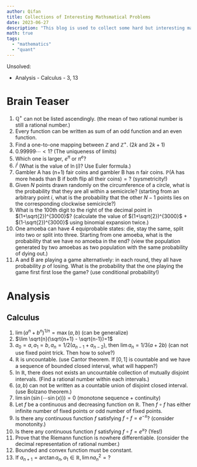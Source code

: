 ```yaml
---
author: Qifan
title: Collections of Interesting Mathsmatical Problems
date: 2023-06-27
description: "This blog is used to collect some hard but interesting math problem I have encountered when I am preparing quant interview."
math: true
tags: 
  - "mathematics"
  - "quant"
---
```


Unsolved: 
- Analysis - Calculus - 3, 13

# Brain Teaser
1. $\mathbb{Q}^+$ can not be listed ascendingly. (the mean of two rational number is still a rational number.)
2. Every function can be written as sum of an odd function and an even function. 
3. Find a one-to-one mapping between $\mathbb{Z}$ and $\mathbb{Z}^+$. ($2k$ and $2k+1$)
4. $0.99999\cdots< 1$? (The uniqueness of limits)
5. Which one is larger, $e^{\pi}$ or $\pi^e$?
6. $i^i$ (What is the value of $\ln(i)$? Use Euler formula.)
7. Gambler A has (n+1) fair coins and gambler B has n fair coins. $\mathbb{P}(\text{A has more heads than B if both flip all their coins})=?$ (sysmetricity!)
8. Given $N$ points drawn randomly on the circumference of a circle, what is the probability that they are all within a semicircle? (starting from an arbitrary point $i$, what is the probability that the other $N-1$ points lies on the corresponding clockwise semicircle?)
9. What is the 100th digit to the right of the decimal point in $(1+\sqrt{2})^{3000}$? (calculate the value of $(1+\sqrt{2})^{3000}$ + $(1-\sqrt{2})^{3000}$ using binomial expansion twice.)
10. One amoeba can have 4 equiprobable states: die, stay the same, split into two or split into three. Starting from one amoeba, what is the probability that we have no amoeba in the end? (view the population generated by two amoebas as two population with the same probability of dying out.) 
11. A and B are playing a game alternatively: in each round, they all have probability $p$ of losing. What is the probability that the one playing the game first first lose the game? (use conditional probability!)

# Analysis
## Calculus
1. $\lim (a^n + b^n)^{1/n}=\max(a,b)$ (can be generalize)
2. $\lim \sqrt{n}(\sqrt{n+1} - \sqrt{n-1})=1$ 
3. $a_0=a, a_1=b, a_n=1/2(a_{n-1}+a_{n-2})$, then $\lim a_n=1/3(a+2b)$ (can not use fixed point trick. Then how to solve?)
4. $\mathbb{R}$ is uncountable. (use Cantor theorem. If $[0,1]$ is countable and we have a sequence of bounded closed interval, what will happen?)
5. In $\mathbb{R}$, there does not exists an uncountable collection of mutually disjoint intervals. (Find a rational number within each intervals.)
6. $(a,b)$ can not be written as a countable union of disjoint closed interval. (use Bolzano theorem.)
7. $\lim \sin(\sin(\cdots \sin(x))) = 0$ (monotone sequence + continuity)
8. Let $f$ be a continuous and decreasing function on $\mathbb{R}$. Then $f\circ f$ has either infinite number of fixed points or odd number of fixed points. 
9. Is there any continuous function $f$ satisfying $f\circ f = e^{-x}$? (consider monotonity.)
10. Is there any continuous function $f$ satisfying $f\circ f = e^{x}$? (Yes!)
11. Prove that the Riemann function is nowhere differentiable. (consider the decimal representation of rational number.)
12. Bounded and convex function must be constant.
13. If $a_{n+1}=\arctan a_n, a_1\in\mathbb{R}, \lim na_n^2=?$